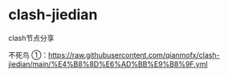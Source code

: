 # clash-jiedian
clash节点分享

不死鸟
①：https://raw.githubusercontent.com/qianmofx/clash-jiedian/main/%E4%B8%8D%E6%AD%BB%E9%B8%9F.yml
